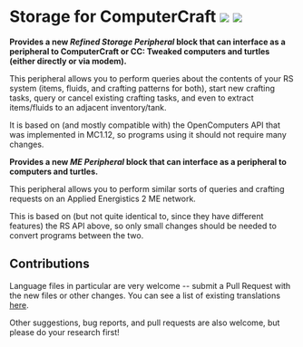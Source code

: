 # Storage for ComputerCraft [![](http://cf.way2muchnoise.eu/432182.svg)](https://www.curseforge.com/minecraft/mc-mods/refined-storage-for-computercraft) [![](http://cf.way2muchnoise.eu/versions/432182.svg)](https://www.curseforge.com/minecraft/mc-mods/refined-storage-for-computercraft)

**Provides a new _Refined Storage Peripheral_ block that can interface as a peripheral to ComputerCraft or CC: Tweaked computers and turtles (either directly or via modem).**

This peripheral allows you to perform queries about the contents of your RS system (items, fluids, and crafting patterns for both), start new crafting tasks, query or cancel existing crafting tasks, and even to extract items/fluids to an adjacent inventory/tank.

It is based on (and mostly compatible with) the OpenComputers API that was implemented in MC1.12, so programs using it should not require many changes.

**Provides a new _ME Peripheral_ block that can interface as a peripheral to computers and turtles.**

This peripheral allows you to perform similar sorts of queries and crafting requests on an Applied Energistics 2 ME network.

This is based on (but not quite identical to, since they have different features) the RS API above, so only small changes should be needed to convert programs between the two.

## Contributions

Language files in particular are very welcome -- submit a Pull Request with the new files or other changes.  You can see a list of existing translations [here](src/main/resources/assets/storage4computercraft/lang).

Other suggestions, bug reports, and pull requests are also welcome, but please do your research first!
